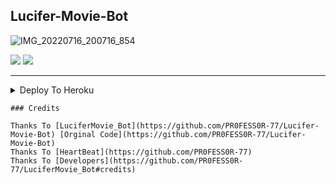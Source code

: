 ## Lucifer-Movie-Bot 

![IMG_20220716_200716_854](https://user-images.githubusercontent.com/109091765/179364188-055f636d-11fd-40f8-88e4-8f26b16bf312.jpg)

<img src="https://img.shields.io/github/stars/PR0FESS0R-77/Lucifer-Movie-Bot?style=social"/>   <img src="https://img.shields.io/github/forks/PR0FESS0R-77/Lucifer-Movie-Bot?style=social"/>

----

<details><summary>Deploy To Heroku</summary>
<p>
<br>
<a href="https://heroku.com/deploy?template=https://github.com/PROFESSOR-77/Lucifer-Movie-Bot">
  <img src="https://www.herokucdn.com/deploy/button.svg" alt="Deploy">
</a>
</p>
</details>

```
### Credits

Thanks To [LuciferMovie_Bot](https://github.com/PR0FESS0R-77/Lucifer-Movie-Bot) [Orginal Code](https://github.com/PR0FESS0R-77/Lucifer-Movie-Bot)
Thanks To [HeartBeat](https://github.com/PR0FESS0R-77)
Thanks To [Developers](https://github.com/PR0FESS0R-77/LuciferMovie_Bot#credits)
```
